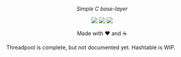 <p align="center"><em>Simple C base-layer</em></p>
<p align="center">
  <img src="https://img.shields.io/badge/C-17-blue?logo=c" />
  <img src="https://img.shields.io/badge/License-MIT-blue" />
  <img src="https://img.shields.io/badge/Status-WIP-orange" />
</p>
<p align="center">Made with ❤️ and ☕</p>

Threadpool is complete, but not documented yet.
Hashtable is WIP.


